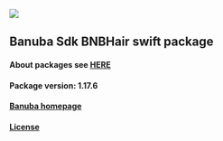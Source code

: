 [![](https://www.banuba.com/hubfs/Banuba_November2018/Images/Banuba%20SDK.png)](https://docs.banuba.com/far-sdk/tutorials/development/basic_integration?platform=ios)

## Banuba Sdk BNBHair swift package

#### About packages see [HERE](https://docs.banuba.com/far-sdk/tutorials/development/installation?platform=ios)

#### Package version: **1.17.6**

#### **[Banuba homepage](https://banuba.com)**

#### **[License](https://www.banuba.com/terms)**
